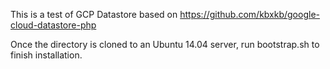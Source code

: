 This is a test of GCP Datastore based on https://github.com/kbxkb/google-cloud-datastore-php

Once the directory is cloned to an Ubuntu 14.04 server, run bootstrap.sh to finish installation.
